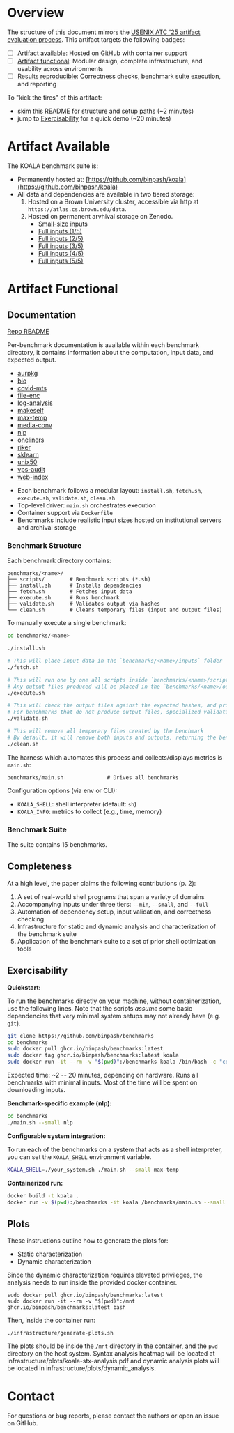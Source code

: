 # Overview

The structure of this document mirrors the [USENIX ATC '25 artifact evaluation process](https://www.usenix.org/conference/atc25/call-for-artifacts).
This artifact targets the following badges:

* [ ] [Artifact available](#artifact-available): Hosted on GitHub with container support
* [ ] [Artifact functional](#artifact-functional): Modular design, complete infrastructure, and usability across environments
* [ ] [Results reproducible](#results-reproducible): Correctness checks, benchmark suite execution, and reporting

To "kick the tires" of this artifact:

* skim this README for structure and setup paths (~2 minutes)
* jump to [Exercisability](#exercisability) for a quick demo (~20 minutes)

# Artifact Available

The KOALA benchmark suite is:

* Permanently hosted at: [https://github.com/binpash/koala](https://github.com/binpash/koala)
* All data and dependencies are available in two tiered storage:
    1. Hosted on a Brown University cluster, accessible via http at `https://atlas.cs.brown.edu/data`.
    2. Hosted on permanent arvhival storage on Zenodo.
        - [Small-size inputs](https://zenodo.org/records/15361083)
        - [Full inputs (1/5)](https://zenodo.org/records/15367723)
        - [Full inputs (2/5)](https://zenodo.org/records/15368074)
        - [Full inputs (3/5)](https://zenodo.org/records/15368508)
        - [Full inputs (4/5)](https://zenodo.org/records/15368510)
        - [Full inputs (5/5)](https://zenodo.org/records/15368512)


# Artifact Functional

## Documentation

[Repo README](https://github.com/binpash/benchmarks)

Per-benchmark documentation is available within each benchmark directory, it
contains information about the computation, input data, and expected output.
- [aurpkg](https://github.com/binpash/benchmarks/tree/main/aurpkg)
- [bio](https://github.com/binpash/benchmarks/tree/main/bio)
- [covid-mts](https://github.com/binpash/benchmarks/tree/main/covid-mts)
- [file-enc](https://github.com/binpash/benchmarks/tree/main/file-enc)
- [log-analysis](https://github.com/binpash/benchmarks/tree/main/log-analysis)
- [makeself](https://github.com/binpash/benchmarks/tree/main/makeself)
- [max-temp](https://github.com/binpash/benchmarks/tree/main/max-temp)
- [media-conv](https://github.com/binpash/benchmarks/tree/main/media-conv)
- [nlp](https://github.com/binpash/benchmarks/tree/main/nlp)
- [oneliners](https://github.com/binpash/benchmarks/tree/main/oneliners)
- [riker](https://github.com/binpash/benchmarks/tree/main/riker)
- [sklearn](https://github.com/binpash/benchmarks/tree/main/sklearn)
- [unix50](https://github.com/binpash/benchmarks/tree/main/unix50)
- [vps-audit](https://github.com/binpash/benchmarks/tree/main/vps-audit)
- [web-index](https://github.com/binpash/benchmarks/tree/main/web-index)

* Each benchmark follows a modular layout: `install.sh`, `fetch.sh`, `execute.sh`, `validate.sh`, `clean.sh`
* Top-level driver: `main.sh` orchestrates execution
* Container support via `Dockerfile`
* Benchmarks include realistic input sizes hosted on institutional servers and archival storage

### Benchmark Structure

Each benchmark directory contains:

```
benchmarks/<name>/
├── scripts/        # Benchmark scripts (*.sh)
├── install.sh      # Installs dependencies
├── fetch.sh        # Fetches input data
├── execute.sh      # Runs benchmark
├── validate.sh     # Validates output via hashes
└── clean.sh        # Cleans temporary files (input and output files)
```

To manually execute a single benchmark: 

```sh
cd benchmarks/<name>

./install.sh

# This will place input data in the `benchmarks/<name>/inputs` folder
./fetch.sh

# This will run one by one all scripts inside `benchmarks/<name>/scripts/` folder
# Any output files produced will be placed in the `benchmarks/<name>/outputs` folder
./execute.sh

# This will check the output files against the expected hashes, and print the results
# For benchmarks that do not produce output files, specialized validation logic is used
./validate.sh

# This will remove all temporary files created by the benchmark
# By default, it will remove both inputs and outputs, returning the benchmark folder in its original state
./clean.sh
```

The harness which automates this process and collects/displays metrics is `main.sh`:

```
benchmarks/main.sh              # Drives all benchmarks
```

Configuration options (via env or CLI):

* `KOALA_SHELL`: shell interpreter (default: `sh`)
* `KOALA_INFO`: metrics to collect (e.g., time, memory)

### Benchmark Suite

The suite contains 15 benchmarks. 

## Completeness

At a high level, the paper claims the following contributions (p. 2):

1. A set of real-world shell programs that span a variety of domains
2. Accompanying inputs under three tiers: `--min`, `--small`, and `--full`
3. Automation of dependency setup, input validation, and correctness checking
4. Infrastructure for static and dynamic analysis and characterization of the benchmark suite
5. Application of the benchmark suite to a set of prior shell optimization tools

## Exercisability


**Quickstart:**

To run the benchmarks directly on your machine, without containerization, use the following lines.
Note that the scripts *assume* some basic dependencies that very minimal system setups may not already have (e.g. `git`).

```sh
git clone https://github.com/binpash/benchmarks
cd benchmarks
sudo docker pull ghcr.io/binpash/benchmarks:latest
sudo docker tag ghcr.io/binpash/benchmarks:latest koala
sudo docker run -it --rm -v "$(pwd)":/benchmarks koala /bin/bash -c "cd /benchmarks && ./kick-tires.sh"
```

Expected time: ~2 -- 20 minutes, depending on hardware.
Runs all benchmarks with minimal inputs.
Most of the time will be spent on downloading inputs.

**Benchmark-specific example (nlp):**

```sh
cd benchmarks
./main.sh --small nlp
```

**Configurable system integration:**

To run each of the benchmarks on a system that acts as a shell interpreter, you
can set the `KOALA_SHELL` environment variable.

```sh
KOALA_SHELL=./your_system.sh ./main.sh --small max-temp
```

**Containerized run:**

```sh
docker build -t koala .
docker run -v $(pwd):/benchmarks -it koala /benchmarks/main.sh --small max-temp
```

## Plots

These instructions outline how to generate the plots for:
- Static characterization
- Dynamic characterization

Since the dynamic characterization requires elevated privileges, the analysis needs to run inside the provided docker container.

```
sudo docker pull ghcr.io/binpash/benchmarks:latest
sudo docker run -it --rm -v "$(pwd)":/mnt ghcr.io/binpash/benchmarks:latest bash
```

Then, inside the container run:

```
./infrastructure/generate-plots.sh
```

The plots should be inside the `/mnt` directory in the container, and
the `pwd` directory on the host system. Syntax analysis heatmap will be located at infrastructure/plots/koala-stx-analysis.pdf and dynamic analysis plots will be located in infrastructure/plots/dynamic_analysis.


# Contact

For questions or bug reports, please contact the authors or open an issue on GitHub.
